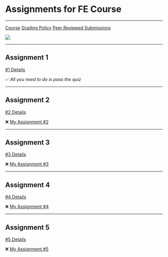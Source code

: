 # Assignments for FE Course
---
[Course](https://www.coursera.org/learn/html-css-javascript-for-web-developers)
[Grading Policy](https://www.coursera.org/learn/html-css-javascript-for-web-developers/supplement/RHv7x/how-grading-and-being-late-on-assignments-works)
[Peer Reviewed Submissions](https://learners.coursera.help/hc/en-us/articles/208279926-Submit-peer-reviewed-assignments)

![](https://i.pinimg.com/originals/86/74/a9/8674a918f3765e5ab9f1191ad5811713.gif)

---
## Assignment 1

[#1 Details](https://github.com/jhu-ep-coursera/fullstack-course4/blob/master/assignments/assignment1/Assignment-1.md)

✅ _All you need to do is pass the quiz_

---
## Assignment 2

[#2 Details](https://github.com/jhu-ep-coursera/fullstack-course4/blob/master/assignments/assignment2/Assignment-2.md)

❌ [My Assignment #2]()

---
## Assignment 3

[#3 Details](https://github.com/jhu-ep-coursera/fullstack-course4/blob/master/assignments/assignment3/Assignment-3.md)

❌ [My Assignment #3]()

---
## Assignment 4

[#4 Details](https://github.com/jhu-ep-coursera/fullstack-course4/blob/master/assignments/assignment4/Assignment-4.md)

❌ [My Assignment #4]()

---
## Assignment 5

[#5 Details](https://github.com/jhu-ep-coursera/fullstack-course4/blob/master/assignments/assignment5/Assignment-5.md)

❌ [My Assignment #5]()

